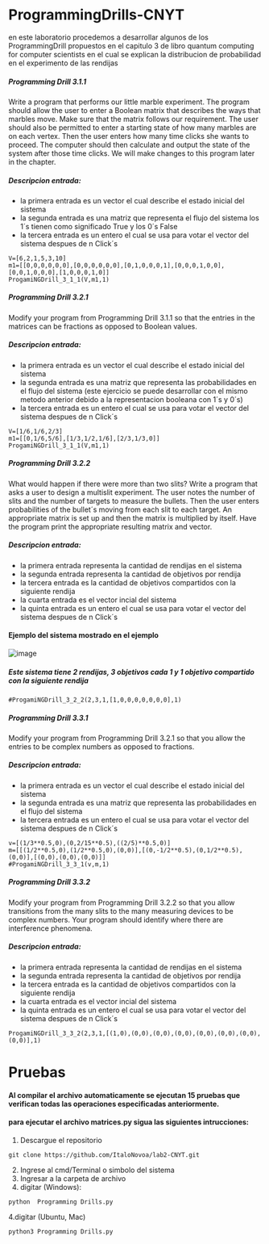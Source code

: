# ProgrammingDrills-CNYT

en este laboratorio procedemos a desarrollar algunos de los ProgrammingDrill propuestos en el capitulo 3 de libro quantum computing for computer scientists en el cual se explican la distribucion de probabilidad en el experimento de las rendijas

##### Programming Drill 3.1.1 
Write a program that performs our little marble experiment.
The program should allow the user to enter a Boolean matrix that describes the
ways that marbles move. Make sure that the matrix follows our requirement. The user
should also be permitted to enter a starting state of how many marbles are on each
vertex. Then the user enters how many time clicks she wants to proceed. The computer
should then calculate and output the state of the system after those time clicks.
We will make changes to this program later in the chapter.

##### Descripcion entrada:
- la primera entrada es un vector el cual describe el estado inicial del sistema
- la segunda entrada es una matriz que representa el flujo del sistema los 1´s tienen como significado True y los 0´s False
- la tercera entrada es un entero el cual se usa para votar el vector del sistema despues de n Click´s

~~~~
V=[6,2,1,5,3,10]
m1=[[0,0,0,0,0,0],[0,0,0,0,0,0],[0,1,0,0,0,1],[0,0,0,1,0,0],[0,0,1,0,0,0],[1,0,0,0,1,0]]
ProgamiNGDrill_3_1_1(V,m1,1)
~~~~

##### Programming Drill 3.2.1
Modify your program from Programming Drill 3.1.1 so that the entries in the matrices can be fractions as opposed to Boolean values.


##### Descripcion entrada:
- la primera entrada es un vector el cual describe el estado inicial del sistema
- la segunda entrada es una matriz que representa las probabilidades en el flujo del sistema (este ejercicio se puede desarrollar con el mismo metodo anterior debido a la representacion booleana con 1´s y 0´s)
- la tercera entrada es un entero el cual se usa para votar el vector del sistema despues de n Click´s

~~~~
V=[1/6,1/6,2/3]
m1=[[0,1/6,5/6],[1/3,1/2,1/6],[2/3,1/3,0]]
ProgamiNGDrill_3_1_1(V,m1,1)
~~~~

##### Programming Drill 3.2.2
What would happen if there were more than two slits? Write a program that asks a user to design a multislit experiment. The user notes
the number of slits and the number of targets to measure the bullets. Then the user enters probabilities of the bullet´s moving from each slit to each target. An appropriate matrix is set up and then the matrix is multiplied by itself. Have the program print the
appropriate resulting matrix and vector.


##### Descripcion entrada:
- la primera entrada representa la cantidad de rendijas en el sistema
- la segunda entrada representa la cantidad de objetivos por rendija
- la tercera entrada es la cantidad de objetivos compartidos con la siguiente rendija
- la cuarta entrada es el vector incial del sistema
- la quinta entrada es un entero el cual se usa para votar el vector del sistema despues de n Click´s


#### Ejemplo del sistema mostrado en el ejemplo
![image](https://user-images.githubusercontent.com/42522754/65380439-44956e80-dca1-11e9-8610-d1eb275a1e3b.png)
##### Este sistema tiene 2 rendijas, 3 objetivos cada 1 y 1 objetivo compartido con la siguiente rendija

~~~~
#ProgamiNGDrill_3_2_2(2,3,1,[1,0,0,0,0,0,0,0],1)
~~~~


##### Programming Drill 3.3.1
Modify your program from Programming Drill 3.2.1 so
that you allow the entries to be complex numbers as opposed to fractions.

##### Descripcion entrada:
- la primera entrada es un vector el cual describe el estado inicial del sistema
- la segunda entrada es una matriz que representa las probabilidades en el flujo del sistema 
- la tercera entrada es un entero el cual se usa para votar el vector del sistema despues de n Click´s

~~~~
v=[(1/3**0.5,0),(0,2/15**0.5),((2/5)**0.5,0)]
m=[[(1/2**0.5,0),(1/2**0.5,0),(0,0)],[(0,-1/2**0.5),(0,1/2**0.5),(0,0)],[(0,0),(0,0),(0,0)]]
#ProgamiNGDrill_3_3_1(v,m,1)
~~~~

##### Programming Drill 3.3.2
Modify your program from Programming Drill 3.2.2 so
that you allow transitions from the many slits to the many measuring devices to be
complex numbers. Your program should identify where there are interference phenomena.

##### Descripcion entrada:
- la primera entrada representa la cantidad de rendijas en el sistema
- la segunda entrada representa la cantidad de objetivos por rendija
- la tercera entrada es la cantidad de objetivos compartidos con la siguiente rendija
- la cuarta entrada es el vector incial del sistema
- la quinta entrada es un entero el cual se usa para votar el vector del sistema despues de n Click´s

~~~~
ProgamiNGDrill_3_3_2(2,3,1,[(1,0),(0,0),(0,0),(0,0),(0,0),(0,0),(0,0),(0,0)],1)
~~~~



# Pruebas
#### Al compilar el archivo automaticamente se ejecutan 15 pruebas que verifican todas las operaciones especificadas anteriormente.
#### para ejecutar el archivo matrices.py sigua las siguientes intrucciones:

1. Descargue el repositorio
~~~~
git clone https://github.com/ItaloNovoa/lab2-CNYT.git
~~~~
2. Ingrese al cmd/Terminal o simbolo del sistema
3. Ingresar a la carpeta de archivo 
4. digitar (Windows):
~~~~
python  Programming Drills.py 
~~~~ 
4.digitar (Ubuntu, Mac)
~~~~
python3 Programming Drills.py
~~~~
